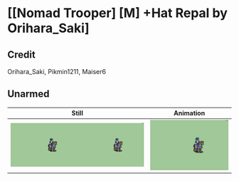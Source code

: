 # [\[Nomad Trooper\] \[M\] +Hat Repal by Orihara_Saki]

## Credit

Orihara_Saki, Pikmin1211, Maiser6
	
## Unarmed

| Still | Animation |
| :---: | :-------: |
| ![Unarmed still](./Unarmed_000.png) | ![Unarmed animation](./Unarmed.gif) |
